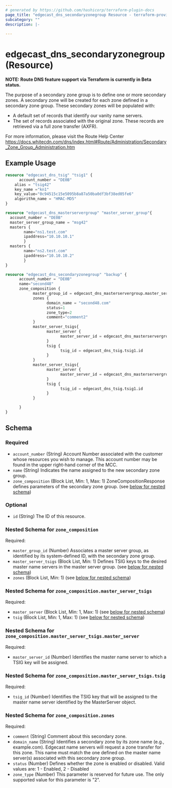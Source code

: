 ```yaml
---
# generated by https://github.com/hashicorp/terraform-plugin-docs
page_title: "edgecast_dns_secondaryzonegroup Resource - terraform-provider-edgecast"
subcategory: ""
description: |-
  
---
```


# edgecast_dns_secondaryzonegroup (Resource)
**NOTE: Route DNS feature support via Terraform is currently in Beta status.**

The purpose of a secondary zone group is to define one or more secondary zones. 
A secondary zone will be created for each zone defined in a secondary zone 
group. These secondary zones will be populated with:

* A default set of records that identify our vanity name servers.
* The set of records associated with the original zone. These records are 
retrieved via a full zone transfer (AXFR).

For more information, please visit the Route Help Center
https://docs.whitecdn.com/dns/index.html#Route/Administration/Secondary_Zone_Group_Administration.htm

## Example Usage

```terraform
resource "edgecast_dns_tsig" "tsig1" {
      account_number = "DE0B"
	alias = "tsig42"
	key_name ="kn1"
	key_value="0c94515c15e5095b8a87a50ba0df3bf38ed05fe6"
	algorithm_name = "HMAC-MD5"
}

resource "edgecast_dns_masterservergroup" "master_server_group"{
  account_number = "DE0B"
  master_server_group_name = "msg42"
  masters {
        name="ns1.test.com"
        ipaddress="10.10.10.1"
        }
  masters {
        name="ns2.test.com"
        ipaddress="10.10.10.2"
        }
}

resource "edgecast_dns_secondaryzonegroup" "backup" {
      account_number = "DE0B"
      name="second48"
      zone_composition {
            master_group_id = edgecast_dns_masterservergroup.master_server_group.id
            zones {
                  domain_name = "second48.com"
                  status=1
                  zone_type=2
                  comment="comment2"
            }
            master_server_tsigs{
                  master_server {
                        master_server_id = edgecast_dns_masterservergroup.master_server_group.masters[0].id
                  }
                  tsig {
                        tsig_id = edgecast_dns_tsig.tsig1.id
                  }
            }
            master_server_tsigs{
                  master_server {
                        master_server_id = edgecast_dns_masterservergroup.master_server_group.masters[1].id
                  }
                  tsig {
                        tsig_id = edgecast_dns_tsig.tsig1.id
                  }
            }

      }
}
```

<!-- schema generated by tfplugindocs -->
## Schema

### Required

- `account_number` (String) Account Number associated with the customer whose 
				resources you wish to manage. This account number may be found 
				in the upper right-hand corner of the MCC.
- `name` (String) Indicates the name assigned to the new secondary 
				zone group.
- `zone_composition` (Block List, Min: 1, Max: 1) ZoneCompositionResponse defines parameters of the 
				secondary zone group. (see [below for nested schema](#nestedblock--zone_composition))

### Optional

- `id` (String) The ID of this resource.

<a id="nestedblock--zone_composition"></a>
### Nested Schema for `zone_composition`

Required:

- `master_group_id` (Number) Associates a master server group, as 
							identified by its system-defined ID, with the 
							secondary zone group.
- `master_server_tsigs` (Block List, Min: 1) Defines TSIG keys to the desired 
							master name servers in the master server group. (see [below for nested schema](#nestedblock--zone_composition--master_server_tsigs))
- `zones` (Block List, Min: 1) (see [below for nested schema](#nestedblock--zone_composition--zones))

<a id="nestedblock--zone_composition--master_server_tsigs"></a>
### Nested Schema for `zone_composition.master_server_tsigs`

Required:

- `master_server` (Block List, Min: 1, Max: 1) (see [below for nested schema](#nestedblock--zone_composition--master_server_tsigs--master_server))
- `tsig` (Block List, Min: 1, Max: 1) (see [below for nested schema](#nestedblock--zone_composition--master_server_tsigs--tsig))

<a id="nestedblock--zone_composition--master_server_tsigs--master_server"></a>
### Nested Schema for `zone_composition.master_server_tsigs.master_server`

Required:

- `master_server_id` (Number) Identifies the 
													master name server to which 
													a TSIG key will be assigned.


<a id="nestedblock--zone_composition--master_server_tsigs--tsig"></a>
### Nested Schema for `zone_composition.master_server_tsigs.tsig`

Required:

- `tsig_id` (Number) Identifies the 
													TSIG key that will be 
													assigned to the master name 
													server identified by the 
													MasterServer object.



<a id="nestedblock--zone_composition--zones"></a>
### Nested Schema for `zone_composition.zones`

Required:

- `comment` (String) Comment about this 
										secondary zone.
- `domain_name` (String) Identifies a secondary 
										zone by its zone name 
										(e.g., example.com). Edgecast name 
										servers will request a zone transfer for 
										this zone. This name must match the one 
										defined on the master name server(s) 
										associated with this secondary zone 
										group.
- `status` (Number) Defines whether the zone 
										is enabled or disabled. Valid values 
										are: 1 - Enabled, 2 - Disabled
- `zone_type` (Number) This parameter is reserved 
										for future use. The only supported value 
										for this parameter is "2".



